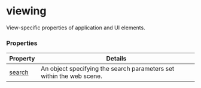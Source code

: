 # viewing

View-specific properties of application and UI elements.

### Properties

| Property | Details
| --- | ---
| [search](search.md) | An object specifying the search parameters set within the web scene.



